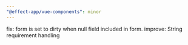 ```yaml
---
"@effect-app/vue-components": minor
---
```


fix: form is set to dirty when null field included in form.
improve: String requirement handling
